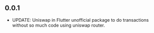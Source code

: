 ## 0.0.1

* UPDATE: Uniswap in Flutter unofficial package to do transactions without so much code using uniswap router.
